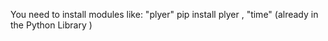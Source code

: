 You need to install modules like:
"plyer" pip install plyer ,
"time" (already in the Python Library )
